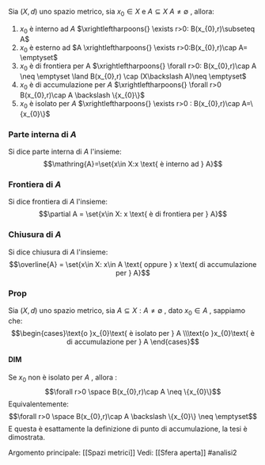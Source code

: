 Sia $(X,d)$ uno spazio metrico, sia $x_{0}\in X$ e $A\subseteq X$ $A\neq \emptyset$ , allora:
1) $x_{0}$ è interno ad $A$ $\xrightleftharpoons{} \exists r>0: B(x_{0},r)\subseteq A$ 
2) $x_{0}$ è esterno ad $A \xrightleftharpoons{} \exists r>0:B(x_{0},r)\cap A= \emptyset$ 
3) $x_{0}$ è di frontiera per A $\xrightleftharpoons{} \forall r>0: B(x_{0},r)\cap A \neq \emptyset \land B(x_{0},r) \cap (X\backslash A)\neq \emptyset$  
4) $x_{0}$ è di accumulazione per $A$ $\xrightleftharpoons{}  \forall r>0 B(x_{0},r)\cap A \backslash \{x_{0}\}$ 
5) $x_{0}$ è isolato per $A$ $\xrightleftharpoons{} \exists r>0 : B(x_{0},r)\cap A=\{x_{0}\}$

### Parte interna di $A$ 
Si dice parte interna di $A$ l'insieme:$$\mathring{A}=\set{x\in X:x \text{ è interno ad } A}$$
### Frontiera di $A$
Si dice frontiera di $A$ l'insieme:$$\partial A = \set{x\in X: x \text{ è di frontiera per } A}$$

### Chiusura di $A$
Si dice chiusura di $A$ l'insieme:$$\overline{A} = \set{x\in X: x\in A \text{ oppure } x \text{ di accumulazione per } A}$$

### Prop
Sia $(X,d)$ uno spazio metrico, sia $A \subseteq X : A\neq \emptyset$ ,
dato $x_{0}\in A$ , sappiamo che:$$\begin{cases}\text{o }x_{0}\text{ è isolato per } A  \\\text{o }x_{0}\text{ è di accumulazione per } A
\end{cases}$$
#### DIM
Se $x_{0}$ non è isolato per $A$ , allora :$$\forall r>0 \space B(x_{0},r)\cap A  \neq \{x_{0}\}$$
Equivalentemente:$$\forall r>0 \space B(x_{0},r)\cap A \backslash \{x_{0}\} \neq \emptyset$$
E questa è esattamente  la definizione di punto di accumulazione, la tesi è dimostrata.

Argomento principale: [[Spazi metrici]]
Vedi: [[Sfera aperta]]
#analisi2 